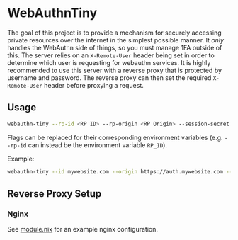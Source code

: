 # WebAuthnTiny

The goal of this project is to provide a mechanism for securely accessing
private resources over the internet in the simplest possible manner. It _only_
handles the WebAuthn side of things, so you must manage 1FA outside of this. The
server relies on an `X-Remote-User` header being set in order to determine which
user is requesting for webauthn services. It is highly recommended to use this
server with a reverse proxy that is protected by username and password. The
reverse proxy can then set the required `X-Remote-User` header before proxying a
request.

## Usage

```bash
webauthn-tiny --rp-id <RP ID> --rp-origin <RP Origin> --session-secret <64-byte value>
```

Flags can be replaced for their corresponding environment variables (e.g.
`--rp-id` can instead be the environment variable `RP_ID`).

Example:

```bash
webauthn-tiny --id mywebsite.com --origin https://auth.mywebsite.com --session-secret=$(openssl rand -hex 64)
```

## Reverse Proxy Setup

### Nginx

See [module.nix](module.nix) for an example nginx configuration.

